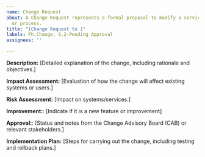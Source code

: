 ```yaml
---
name: Change Request
about: A Change Request represents a formal proposal to modify a service, system,
  or process.
title: "[Change Request to ]"
labels: Ph.Change, S.2-Pending Approval
assignees: ''

---
```


**Description:**
[Detailed explanation of the change, including rationale and objectives.]

**Impact Assessment:**
[Evaluation of how the change will affect existing systems or users.]

**Risk Assessment:**
[Impact on systems/services.]

**Improvement:**: 
[Indicate if it is a new feature or improvement]

**Approval:**: 
[Status and notes from the Change Advisory Board (CAB) or relevant stakeholders.]

**Implementation Plan:** 
[Steps for carrying out the change, including testing and rollback plans.]
